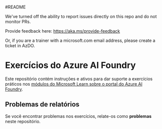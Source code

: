 #README

We've turned off the ability to report issues directly on this repo and do not monitor PRs.

Provide feedback here: https://aka.ms/provide-feedback

Or, if you are a trainer with a microsoft.com email address, please create a ticket in AzDO.

# Exercícios do Azure AI Foundry

Este repositório contém instruções e ativos para dar suporte a exercícios práticos nos [módulos do Microsoft Learn sobre o portal do Azure AI Foundry](https://learn.microsoft.com/en-us/training/paths/create-custom-copilots-ai-studio/).

## Problemas de relatórios

Se você encontrar problemas nos exercícios, relate-os como **problemas** neste repositório.
